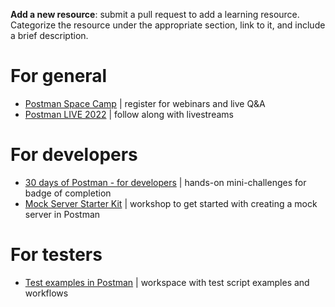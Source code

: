 **Add a new resource**: submit a pull request to add a learning resource. Categorize the resource under the appropriate section, link to it, and include a brief description.

# For general
- [Postman Space Camp](https://www.postman.com/events/postman-space-camp/) | register for webinars and live Q&A
- [Postman LIVE 2022](https://www.youtube.com/playlist?list=PLM-7VG-sgbtAC0r5zv8UDRczK_LQL67hf) | follow along with livestreams

# For developers

- [30 days of Postman - for developers](https://www.postman.com/postman/workspace/30-days-of-postman-for-developers/overview) | hands-on mini-challenges for badge of completion
- [Mock Server Starter Kit](https://www.postman.com/devrel/workspace/devrel-re-public/collection/19408657-9d050050-0cfe-4629-aac5-d99818cf4221?ctx=documentation) | workshop to get started with creating a mock server in Postman

# For testers
- [Test examples in Postman](https://www.postman.com/postman/workspace/test-examples-in-postman/overview) | workspace with test script examples and workflows 
